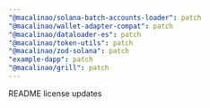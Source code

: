 ```yaml
---
"@macalinao/solana-batch-accounts-loader": patch
"@macalinao/wallet-adapter-compat": patch
"@macalinao/dataloader-es": patch
"@macalinao/token-utils": patch
"@macalinao/zod-solana": patch
"example-dapp": patch
"@macalinao/grill": patch
---
```


README license updates
